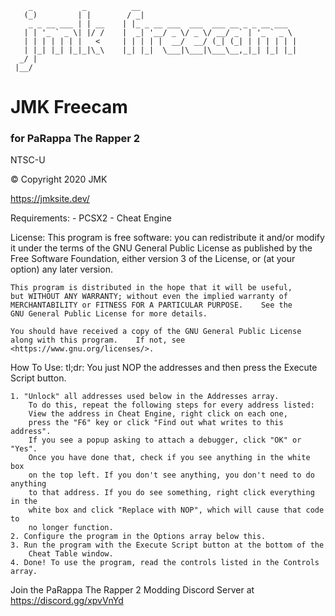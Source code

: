 
```
    _           _          __
   (_)         | |        / _|
    _ _ __ ___ | | __    | |_ _ __ ___  ___  ___ __ _ _ __ ___
   | | '_ ` _ \| |/ /    |  _| '__/ _ \/ _ \/ __/ _` | '_ ` _ \
   | | | | | | |   <     | | | | |  __/  __/ (_| (_| | | | | | |
   | |_| |_| |_|_|\_\    |_| |_|  \___|\___|\___\__,_|_| |_| |_|
  _/ |
 |__/
```

# JMK Freecam
### for PaRappa The Rapper 2

NTSC-U

© Copyright 2020 JMK

https://jmksite.dev/

Requirements:
	- PCSX2
	- Cheat Engine

License:
	This program is free software: you can redistribute it and/or modify
	it under the terms of the GNU General Public License as published by
	the Free Software Foundation, either version 3 of the License, or
	(at your option) any later version.

	This program is distributed in the hope that it will be useful,
	but WITHOUT ANY WARRANTY; without even the implied warranty of
	MERCHANTABILITY or FITNESS FOR A PARTICULAR PURPOSE.	See the
	GNU General Public License for more details.

	You should have received a copy of the GNU General Public License
	along with this program.	If not, see <https://www.gnu.org/licenses/>.

How To Use:
	tl;dr: You just NOP the addresses and then press the Execute Script button.
	
	1. "Unlock" all addresses used below in the Addresses array.
		To do this, repeat the following steps for every address listed:
		View the address in Cheat Engine, right click on each one,
		press the "F6" key or click "Find out what writes to this address".
		If you see a popup asking to attach a debugger, click "OK" or "Yes".
		Once you have done that, check if you see anything in the white box
		on the top left. If you don't see anything, you don't need to do anything
		to that address. If you do see something, right click everything in the
		white box and click "Replace with NOP", which will cause that code to
		no longer function.
	2. Configure the program in the Options array below this.
	3. Run the program with the Execute Script button at the bottom of the
		Cheat Table window.
	4. Done! To use the program, read the controls listed in the Controls array.

Join the PaRappa The Rapper 2 Modding Discord Server at https://discord.gg/xpvVnYd
